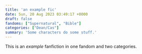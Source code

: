 ```yaml
---
title: 'an example fic'
date: Sun, 20 Aug 2023 03:49:17 +0000
draft: false
fandoms: ["Supernatural", "Bible"]
categories: ["Dean/Cas"]
summary: 'Some characters do some stuff.'
---
```


This is an *example* fanfiction in one fandom and two categories. 
